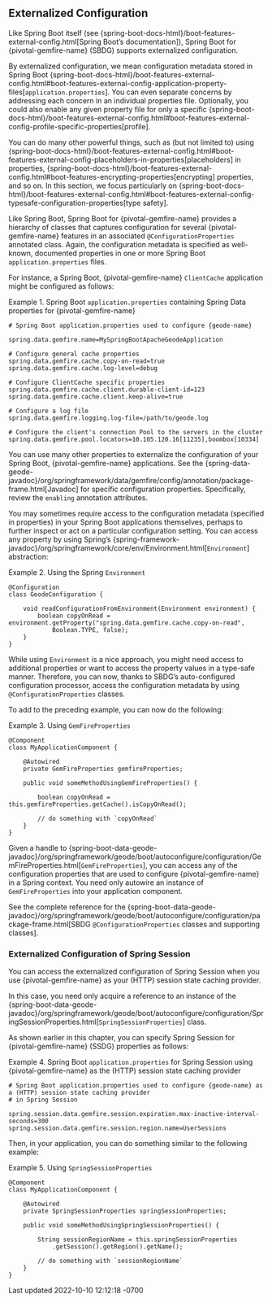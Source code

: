 <div id="header">



<div id="content">



## Externalized Configuration





Like Spring Boot itself (see
{spring-boot-docs-html}/boot-features-external-config.html\[Spring
Boot’s documentation\]), Spring Boot for {pivotal-gemfire-name} (SBDG)
supports externalized configuration.





By externalized configuration, we mean configuration metadata stored in
Spring Boot
{spring-boot-docs-html}/boot-features-external-config.html#boot-features-external-config-application-property-files\[`application.properties`\].
You can even separate concerns by addressing each concern in an
individual properties file. Optionally, you could also enable any given
property file for only a specific
{spring-boot-docs-html}/boot-features-external-config.html#boot-features-external-config-profile-specific-properties\[profile\].





You can do many other powerful things, such as (but not limited to)
using
{spring-boot-docs-html}/boot-features-external-config.html#boot-features-external-config-placeholders-in-properties\[placeholders\]
in properties,
{spring-boot-docs-html}/boot-features-external-config.html#boot-features-encrypting-properties\[encrypting\]
properties, and so on. In this section, we focus particularly on
{spring-boot-docs-html}/boot-features-external-config.html#boot-features-external-config-typesafe-configuration-properties\[type
safety\].





Like Spring Boot, Spring Boot for {pivotal-gemfire-name} provides a
hierarchy of classes that captures configuration for several
{pivotal-gemfire-name} features in an associated
`@ConfigurationProperties` annotated class. Again, the configuration
metadata is specified as well-known, documented properties in one or
more Spring Boot `application.properties` files.





For instance, a Spring Boot, {pivotal-gemfire-name} `ClientCache`
application might be configured as follows:







Example 1. Spring Boot `application.properties` containing Spring Data
properties for {pivotal-gemfire-name}









``` highlight
# Spring Boot application.properties used to configure {geode-name}

spring.data.gemfire.name=MySpringBootApacheGeodeApplication

# Configure general cache properties
spring.data.gemfire.cache.copy-on-read=true
spring.data.gemfire.cache.log-level=debug

# Configure ClientCache specific properties
spring.data.gemfire.cache.client.durable-client-id=123
spring.data.gemfire.cache.client.keep-alive=true

# Configure a log file
spring.data.gemfire.logging.log-file=/path/to/geode.log

# Configure the client's connection Pool to the servers in the cluster
spring.data.gemfire.pool.locators=10.105.120.16[11235],boombox[10334]
```











You can use many other properties to externalize the configuration of
your Spring Boot, {pivotal-gemfire-name} applications. See the
{spring-data-geode-javadoc}/org/springframework/data/gemfire/config/annotation/package-frame.html\[Javadoc\]
for specific configuration properties. Specifically, review the
`enabling` annotation attributes.





You may sometimes require access to the configuration metadata
(specified in properties) in your Spring Boot applications themselves,
perhaps to further inspect or act on a particular configuration setting.
You can access any property by using Spring’s
{spring-framework-javadoc}/org/springframework/core/env/Environment.html\[`Environment`\]
abstraction:







Example 2. Using the Spring `Environment`









``` highlight
@Configuration
class GeodeConfiguration {

    void readConfigurationFromEnvironment(Environment environment) {
        boolean copyOnRead = environment.getProperty("spring.data.gemfire.cache.copy-on-read",
            Boolean.TYPE, false);
    }
}
```











While using `Environment` is a nice approach, you might need access to
additional properties or want to access the property values in a
type-safe manner. Therefore, you can now, thanks to SBDG’s
auto-configured configuration processor, access the configuration
metadata by using `@ConfigurationProperties` classes.





To add to the preceding example, you can now do the following:







Example 3. Using `GemFireProperties`









``` highlight
@Component
class MyApplicationComponent {

    @Autowired
    private GemFireProperties gemfireProperties;

    public void someMethodUsingGemFireProperties() {

        boolean copyOnRead = this.gemfireProperties.getCache().isCopyOnRead();

        // do something with `copyOnRead`
    }
}
```











Given a handle to
{spring-boot-data-geode-javadoc}/org/springframework/geode/boot/autoconfigure/configuration/GemFireProperties.html\[`GemFireProperties`\],
you can access any of the configuration properties that are used to
configure {pivotal-gemfire-name} in a Spring context. You need only
autowire an instance of `GemFireProperties` into your application
component.





See the complete reference for the
{spring-boot-data-geode-javadoc}/org/springframework/geode/boot/autoconfigure/configuration/package-frame.html\[SBDG
`@ConfigurationProperties` classes and supporting classes\].





### Externalized Configuration of Spring Session



You can access the externalized configuration of Spring Session when you
use {pivotal-gemfire-name} as your (HTTP) session state caching
provider.





In this case, you need only acquire a reference to an instance of the
{spring-boot-data-geode-javadoc}/org/springframework/geode/boot/autoconfigure/configuration/SpringSessionProperties.html\[`SpringSessionProperties`\]
class.





As shown earlier in this chapter, you can specify Spring Session for
{pivotal-gemfire-name} (SSDG) properties as follows:







Example 4. Spring Boot `application.properties` for Spring Session using
{pivotal-gemfire-name} as the (HTTP) session state caching provider









``` highlight
# Spring Boot application.properties used to configure {geode-name} as a (HTTP) session state caching provider
# in Spring Session

spring.session.data.gemfire.session.expiration.max-inactive-interval-seconds=300
spring.session.data.gemfire.session.region.name=UserSessions
```











Then, in your application, you can do something similar to the following
example:







Example 5. Using `SpringSessionProperties`









``` highlight
@Component
class MyApplicationComponent {

    @Autowired
    private SpringSessionProperties springSessionProperties;

    public void someMethodUsingSpringSessionProperties() {

        String sessionRegionName = this.springSessionProperties
            .getSession().getRegion().getName();

        // do something with `sessionRegionName`
    }
}
```

















<div id="footer">

<div id="footer-text">

Last updated 2022-10-10 12:12:18 -0700




